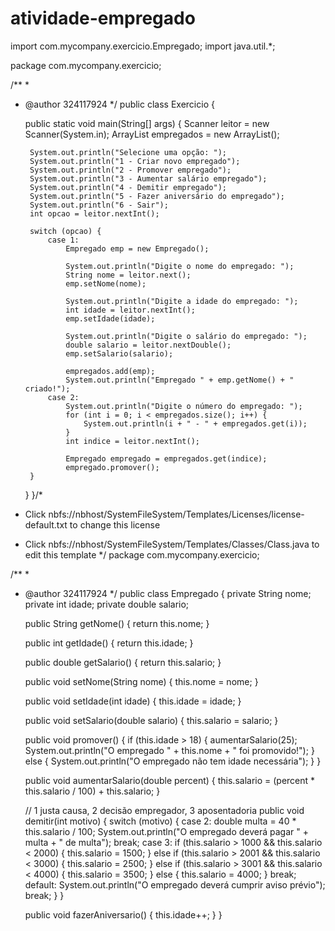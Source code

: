 # atividade-empregado
import com.mycompany.exercicio.Empregado;
import java.util.*;

package com.mycompany.exercicio;

/**
 *
 * @author 324117924
 */
public class Exercicio {

    public static void main(String[] args) {
        Scanner leitor = new Scanner(System.in);
        ArrayList<Empregado> empregados = new ArrayList<Empregado>(); 
            
        System.out.println("Selecione uma opção: ");
        System.out.println("1 - Criar novo empregado");
        System.out.println("2 - Promover empregado");
        System.out.println("3 - Aumentar salário empregado");
        System.out.println("4 - Demitir empregado");
        System.out.println("5 - Fazer aniversário do empregado");
        System.out.println("6 - Sair");
        int opcao = leitor.nextInt();
        
        switch (opcao) {
            case 1:
                Empregado emp = new Empregado();
                
                System.out.println("Digite o nome do empregado: ");
                String nome = leitor.next();
                emp.setNome(nome);
                
                System.out.println("Digite a idade do empregado: ");
                int idade = leitor.nextInt();
                emp.setIdade(idade);
                
                System.out.println("Digite o salário do empregado: ");
                double salario = leitor.nextDouble();
                emp.setSalario(salario);
                
                empregados.add(emp);
                System.out.println("Empregado " + emp.getNome() + " criado!");
            case 2:
                System.out.println("Digite o número do empregado: ");
                for (int i = 0; i < empregados.size(); i++) {
                    System.out.println(i + " - " + empregados.get(i));
                }
                int indice = leitor.nextInt();
                
                Empregado empregado = empregados.get(indice);
                empregado.promover();
        }
    }
}/*
 * Click nbfs://nbhost/SystemFileSystem/Templates/Licenses/license-default.txt to change this license
 * Click nbfs://nbhost/SystemFileSystem/Templates/Classes/Class.java to edit this template
 */
package com.mycompany.exercicio;

/**
 *
 * @author 324117924
 */
public class Empregado {
    private String nome;
    private int idade;
    private double salario;
    
    public String getNome() {
        return this.nome;
    }
    
    public int getIdade() {
        return this.idade;
    }
    
    public double getSalario() {
        return this.salario;
    }
    
    public void setNome(String nome) {
        this.nome = nome;
    }
    
    public void setIdade(int idade) {
        this.idade = idade;
    }
    
    public void setSalario(double salario) {
        this.salario = salario;
    }
    
    public void promover() {
        if (this.idade > 18) {
            aumentarSalario(25);
            System.out.println("O empregado " + this.nome + " foi promovido!");
        } else {
            System.out.println("O empregado não tem idade necessária");
        }
    }
    
    public void aumentarSalario(double percent) {
        this.salario = (percent * this.salario / 100) + this.salario;
    }
    
    // 1 justa causa, 2 decisão empregador, 3 aposentadoria
    public void demitir(int motivo) {
        switch (motivo) {
            case 2:
                double multa = 40 * this.salario / 100;
                System.out.println("O empregado deverá pagar " + multa + " de multa");
                break;
            case 3:
                if (this.salario > 1000 && this.salario < 2000) {
                    this.salario = 1500;
                } else if (this.salario > 2001 && this.salario < 3000) {
                    this.salario = 2500;
                } else if (this.salario > 3001 && this.salario < 4000) {
                    this.salario = 3500;
                } else {
                    this.salario = 4000;
                }   break;
            default:
                System.out.println("O empregado deverá cumprir aviso prévio");
                break;
        }
    }
    
    public void fazerAniversario() {
        this.idade++;
    }
}
